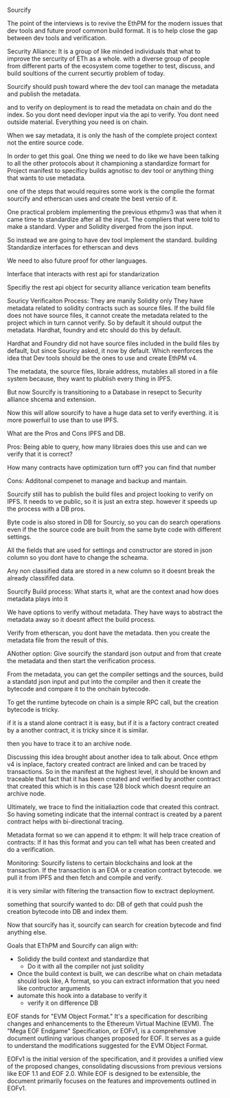 Sourcify

The point of the interviews is to revive the EthPM for the modern issues that dev tools and future proof common build format. It is to help close the gap between dev tools and verification.

Security Alliance:
It is a group of like minded individuals that what to improve the sercurity of ETh as a whole. with a diverse group of people from different parts of the ecosystem come together to test, discuss, and build soultions of the current securtiy problem of today.


Sourcify should push toward where the dev tool can manage the metadata and publish the metadata. 

and to verify on deployment is to read the metadata on chain and do the index. So you dont need devloper input via the api to verify. You dont need outside material. Everything you need is on chain. 

When we say metadata, it is only the hash of the complete project context not the entire source code. 

In order to get this goal. One thing we need to do like we have been talking to all the other protocols about it championing a standardize formart for Project manifest to specificy builds agnotisc to dev tool or anything thing that wants to use metadata. 

one of the steps that would requires some work is the complie the format sourcify and etherscan uses and create the best versio of it.

One practical problem implementing the previous ethpmv3 was that when it came time to standardize after all the input. The compliers that were told to make a standard. Vyper and Solidity diverged from the json input.

So instead we are going to have dev tool implement the standard. building Standardize interfaces for etherscan and devs

We need to also future proof for other languages.

Interface that interacts with rest api for standarization

Specifiy the rest api object for security alliance verication team benefits

Souricy Verificaiton Process:
They are manily Solidity only
They have metadata related to solidity contracts such as source files.
If the build file does not have source files, it cannot create the metadata related to the project which in turn cannot verify. So by default it should output the metadata. Hardhat, foundry and etc should do this by default. 

Hardhat and Foundry did not have source files included in the build files by default, but since Souricy asked, it now by default. Which reenforces the idea that Dev tools should be the ones to use and create EthPM v4.

The metadata, the source files, libraie address, mutables all stored in a file system because, they want to plublish every thing in IPFS. 

But now Sourcify is transitioning to a Database in  resepct to Security alliance shcema and extension.

Now this will allow sourcify to have a huge data set to verify everthing. it is more powerfuil to use than to use IPFS. 

What are the Pros and Cons IPFS and DB.

Pros:
Being able to query, how many libraies does this use and can we verify that it is correct?

How many contracts have optimization turn off? you can find that number

Cons:
Additonal compenet to manage and backup and mantain.

Sourcify still has to publish the build files and project looking to verify on IPFS. It needs to ve public, so it is just an extra step. however it speeds up the process with a DB pros.

Byte code is also stored in DB for Sourciy, so you can do search operations even if the the source code are built from the same byte code with different settings. 

All the fields that are used for settings and constructor are stored in json column so you dont have to change the scheama. 

Any non classified data are stored in a new column so it doesnt break the already classififed data.


Sourcify Build process:
What starts it, what are the context anad how does metadata plays into it

We have options to verify without metadata. They have ways to abstract the metadata away so it doesnt affect the build process.

Verify from etherscan, you dont have the metadata. then you create the metadata file from the result of this. 

ANother option: Give sourcify the standard json output and from that create the metadata and then start the verification process.

From the metadata, you can get the compiler settings and the sources, build a standatd json input and put into the compiler and then it create the bytecode and compare it to the onchain bytecode. 

To get the runtime bytecode on chain is a simple RPC call, but the creation bytecode is tricky. 

if it is a stand alone contract it is easy, but if it is a factory contract created by a another contract, it is tricky since it is similar. 

then you have to trace it to an archive node. 

Discussing this idea brought about another idea to talk about. Once ethpm v4 is inplace, factory created contract are linked and can be traced by transactions. So in the manifest at the highest level, it should be known and traceable that fact that it has been created and verified by another contract that created this which is in this case 128 block which doesnt require an archive node. 


 Ultimately, we trace to find the initialiaztion code that created this contract. So having someting indicate that the internal contract is created by a parent contract helps with bi-directional tracing.

Metadata format so we can append it to ethpm: It will help trace creation of contracts: If it has this format and you can tell what has been created and do a verification.


Monitoring: Sourcify listens to certain blockchains and look at the transaction. If the transaction is an EOA or a creation contract bytecode. we pull it from IPFS and then fetch and compile and verify. 

it is very similar with filtering the transaction flow to exctract deployment.

something that sourcify wanted to do: DB of geth that could push the creation bytecode into DB and index them. 

Now that sourcify has it, sourcify can search for creation bytecode and find anything else.

Goals that EThPM and Sourcify can align with:
* Solididy the build context and standardize that
    * Do it with all the compiler not just solidity
* Once the build context is built, we can describe what on chain metadata should look like, A format, so you can extract information that you need like contructor arguments
* automate this hook into a database to verify it
    * verify it on difference DB

EOF stands for "EVM Object Format." It's a specification for describing changes and enhancements to the Ethereum Virtual Machine (EVM). The "Mega EOF Endgame" Specification, or EOFv1, is a comprehensive document outlining various changes proposed for EOF. It serves as a guide to understand the modifications suggested for the EVM Object Format.

EOFv1 is the initial version of the specification, and it provides a unified view of the proposed changes, consolidating discussions from previous versions like EOF 1.1 and EOF 2.0. While EOF is designed to be extensible, the document primarily focuses on the features and improvements outlined in EOFv1.







